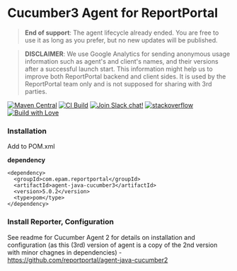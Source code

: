 # Cucumber3 Agent for ReportPortal

> **End of support**: The agent lifecycle already ended. You are free to use it as long as you prefer, but no new updates will be published.

> **DISCLAIMER**: We use Google Analytics for sending anonymous usage information such as agent's and client's names, and their versions
> after a successful launch start. This information might help us to improve both ReportPortal backend and client sides. It is used by the
> ReportPortal team only and is not supposed for sharing with 3rd parties.

[![Maven Central](https://img.shields.io/maven-central/v/com.epam.reportportal/agent-java-cucumber3.svg?label=Maven%20Central)](https://search.maven.org/search?q=g:%22com.epam.reportportal%22%20AND%20a:%22agent-java-cucumber3%22)
[![CI Build](https://github.com/reportportal/agent-java-cucumber3/actions/workflows/ci.yml/badge.svg)](https://github.com/reportportal/agent-java-cucumber3/actions/workflows/ci.yml)
[![Join Slack chat!](https://reportportal-slack-auto.herokuapp.com/badge.svg)](https://reportportal-slack-auto.herokuapp.com)
[![stackoverflow](https://img.shields.io/badge/reportportal-stackoverflow-orange.svg?style=flat)](http://stackoverflow.com/questions/tagged/reportportal)
[![Build with Love](https://img.shields.io/badge/build%20with-❤%EF%B8%8F%E2%80%8D-lightgrey.svg)](http://reportportal.io?style=flat)

### Installation

Add to POM.xml

**dependency**

~~~~~~~~~~~~~~~~~~~~~~~~~~~~~~~~~~~~~~~~~~~~~~~~~~~~~~~~~~~~~~~~~~~~~~~~~~~~~~~~
<dependency>
  <groupId>com.epam.reportportal</groupId>
  <artifactId>agent-java-cucumber3</artifactId>
  <version>5.0.2</version>
  <type>pom</type>
</dependency>
~~~~~~~~~~~~~~~~~~~~~~~~~~~~~~~~~~~~~~~~~~~~~~~~~~~~~~~~~~~~~~~~~~~~~~~~~~~~~~~~

### Install Reporter, Configuration

See readme for Cucumber Agent 2 for details on installation and configuration (as this (3rd) version of agent is a copy of the 2nd version with minor chagnes in dependencies) - https://github.com/reportportal/agent-java-cucumber2


